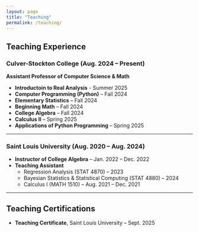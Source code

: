 ```yaml
---
layout: page
title: "Teaching"
permalink: /teaching/
---
```


## Teaching Experience

### Culver-Stockton College (Aug. 2024 – Present)

**Assistant Professor of Computer Science & Math**

- **Introductoin to Real Analysis** - Summer 2025
- **Computer Programming (Python)** – Fall 2024  
- **Elementary Statistics** – Fall 2024  
- **Beginning Math** – Fall 2024  
- **College Algebra** – Fall 2024  
- **Calculus II** – Spring 2025  
- **Applications of Python Programming** – Spring 2025  

---

###  Saint Louis University (Aug. 2020 – Aug. 2024)


- **Instructor of College Algebra** – Jan. 2022 – Dec. 2022  
- **Teaching Assistant**  
  - Regression Analysis (STAT 4870) – 2023  
  - Bayesian Statistics & Statistical Computing (STAT 4880) – 2024  
  - Calculus I (MATH 1510) – Aug. 2021 – Dec. 2021  

---

##  Teaching Certifications

- **Teaching Certificate**, Saint Louis University – Sept. 2025  
  
